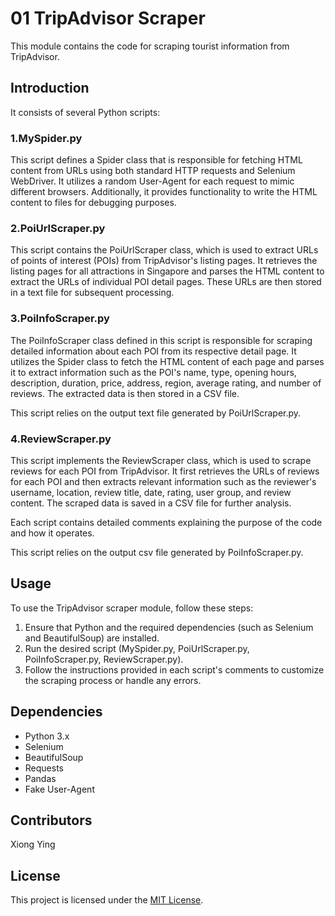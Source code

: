
# 01 TripAdvisor Scraper
This module contains the code for scraping tourist information from TripAdvisor. 

## Introduction

It consists of several Python scripts:

### 1.MySpider.py

This script defines a Spider class that is responsible for fetching HTML content from URLs using both standard HTTP requests and Selenium WebDriver. It utilizes a random User-Agent for each request to mimic different browsers. Additionally, it provides functionality to write the HTML content to files for debugging purposes.

### 2.PoiUrlScraper.py

This script contains the PoiUrlScraper class, which is used to extract URLs of points of interest (POIs) from TripAdvisor's listing pages. It retrieves the listing pages for all attractions in Singapore and parses the HTML content to extract the URLs of individual POI detail pages. These URLs are then stored in a text file for subsequent processing.

### 3.PoiInfoScraper.py

The PoiInfoScraper class defined in this script is responsible for scraping detailed information about each POI from its respective detail page. It utilizes the Spider class to fetch the HTML content of each page and parses it to extract information such as the POI's name, type, opening hours, description, duration, price, address, region, average rating, and number of reviews. The extracted data is then stored in a CSV file.

This script relies on the output text file generated by PoiUrlScraper.py.

### 4.ReviewScraper.py

This script implements the ReviewScraper class, which is used to scrape reviews for each POI from TripAdvisor. It first retrieves the URLs of reviews for each POI and then extracts relevant information such as the reviewer's username, location, review title, date, rating, user group, and review content. The scraped data is saved in a CSV file for further analysis.

Each script contains detailed comments explaining the purpose of the code and how it operates.

This script relies on the output csv file generated by PoiInfoScraper.py.

## Usage

To use the TripAdvisor scraper module, follow these steps:

1. Ensure that Python and the required dependencies (such as Selenium and BeautifulSoup) are installed.
2. Run the desired script (MySpider.py, PoiUrlScraper.py, PoiInfoScraper.py, ReviewScraper.py).
3. Follow the instructions provided in each script's comments to customize the scraping process or handle any errors.

## Dependencies

- Python 3.x
- Selenium
- BeautifulSoup
- Requests
- Pandas
- Fake User-Agent

## Contributors

Xiong Ying

## License

This project is licensed under the [MIT License](LICENSE).
